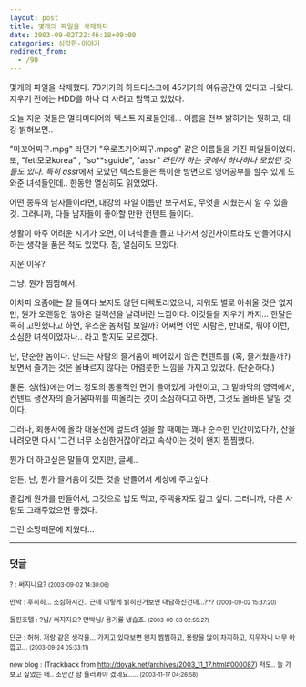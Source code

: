 ```yaml
---
layout: post
title: 몇개의 파일을 삭제하다
date: 2003-09-02T22:46:18+09:00
categories: 심각한-이야기
redirect_from:
  - /90
---
```


몇개의 파일을 삭제했다. 70기가의 하드디스크에 45기가의 여유공간이 있다고 나왔다. 지우기 전에는 HDD를 하나 더 사려고 맘먹고 있었다.

오늘 지운 것들은 멀티미디어와 텍스트 자료들인데... 이름을 전부 밝히기는 뭣하고, 대강 밝혀보면..

"마꼬어찌구.mpg" 라던가 "우로츠기어찌구.mpeg" 같은 이름들을 가진 파일들이었다. 또, "feti모모korea" , "so**sguide", "ass*r" 라던가 하는 곳에서 하나하나 모았던 것들도 있다. 특히 ass*r에서 모았던 텍스트들은 특이한 방면으로 영어공부를 할수 있게 도와준 녀석들인데.. 한동안 열심히도 읽었었다.

어떤 종류의 남자들이라면, 대강의 파일 이름만 보구서도, 무엇을 지웠는지 알 수 있을 것. 그러니까, 다들 남자들이 좋아할 만한 컨텐트 들이다.

생활이 아주 어려운 시기가 오면, 이 녀석들을 들고 나가서 성인사이트라도 만들어야지 하는 생각을 품은 적도 있었다. 참, 열심히도 모았다.

지운 이유?

그냥, 뭔가 찜찜해서.

어차피 요즘에는 잘 들여다 보지도 않던 디렉토리였으니, 지워도 별로 아쉬울 것은 없지만, 뭔가 오랜동안 쌓아온 컬렉션을 날려버린 느낌이다. 이것들을 지우기 까지... 한달은 족히 고민했다고 하면, 우스운 놈처럼 보일까? 어쩌면 어떤 사람은, 반대로, 뭐야 이런, 소심한 녀석이었자나.. 라고 할지도 모르겠다.

난, 단순한 놈이다. 만드는 사람의 즐거움이 배어있지 않은 컨텐트를 (혹, 즐거웠을까?) 보면서 즐기는 것은 올바르지 않다는 어렴풋한 느낌을 가지고 있었다. (단순하다.)

물론, 성(性)에는 어느 정도의 동물적인 면이 들어있게 마련이고, 그 밑바닥의 영역에서, 컨텐트 생산자의 즐거움따위를 떠올리는 것이 소심하다고 하면, 그것도 올바른 말일 것이다.

그러나, 회룡사에 올라 대웅전에 엎드려 절을 할 때에는 꽤나 순수한 인간이었다가, 산을 내려오면 다시 '그건 너무 소심한거잖아'라고 속삭이는 것이 왠지 찜찜했다.

뭔가 더 하고싶은 말들이 있지만, 글쎄..

암튼, 난, 뭔가 즐거움이 깃든 것을 만들어서 세상에 주고싶다.

즐겁게 뭔가를 만들어서, 그것으로 밥도 먹고, 주택융자도 갚고 싶다. 그러니까, 다른 사람도 그래주었으면 좋겠다.

그런 소망때문에 지웠다...

* * *

### 댓글



<!--- cmt:196 --->
<!--- mail: --->
<!--- parent:0 --->

<small class=comment>? : 써지나요? <small>(2003-09-02 14:30:06)</small></small>


<!--- cmt:197 --->
<!--- mail: --->
<!--- parent:0 --->

<small class=comment>만박 : 후히히... 소심하시긴.. 근데 이렇게 밝히신거보면 대담하신건데...??? <small>(2003-09-02 15:37:20)</small></small>


<!--- cmt:198 --->
<!--- mail: --->
<!--- parent:0 --->

<small class=comment>돌핀호텔 : ?님/ 써지지요?  만박님/ 용기를 냈습죠. <small>(2003-09-03 02:55:27)</small></small>


<!--- cmt:199 --->
<!--- mail: --->
<!--- parent:0 --->

<small class=comment>단군 : 허허. 저랑 같은 생각을... 가지고 있다보면 왠지 찜찜하고, 용량을 많이 차지하고, 지우자니 너무 아깝고... <small>(2003-09-24 05:33:11)</small></small>


<!--- cmt:200 --->
<!--- mail: --->
<!--- parent:0 --->

<small class=comment>new blog : <!-- ping:200 ---> (Trackback from <a href='http://doyak.net/archives/2003_11_17.html#000087'>http://doyak.net/archives/2003_11_17.html#000087</a>) 저도.. 늘 가보고 싶었는 데.. 조만간 함 들러봐야 겠네요..... <small>(2003-11-17 04:26:58)</small></small>

